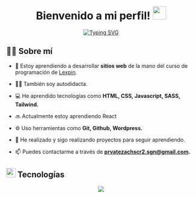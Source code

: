 
<!-- Presentación animada -->
<h1 align="center"><b>Bienvenido a mi perfil!</b> <img src="https://media.giphy.com/media/hvRJCLFzcasrR4ia7z/giphy.gif" width="35"></h1>
<p align="center">
  <a href="https://git.io/typing-svg"><img src="https://readme-typing-svg.herokuapp.com?font=Fira+Code&pause=1000&color=AD51F7&width=435&lines=Estudiante+autodidacta;Frontend+development;Aprendiendo+nuevas+cosas" alt="Typing SVG" /></a>
</p>

<!--Sobre mí-->
## 👨‍💻 Sobre mí
- 🌱 Estoy aprendiendo a desarrollar **sitios web** de la mano del curso de programación de <a href="https://www.instagram.com/lexpinonline/">Lexpin</a>.

- 👨‍🎓 También soy autodidacta.

- 💻 He aprendido tecnologías como **HTML, CSS, Javascript, SASS, Tailwind.**

- 🔜 Actualmente estoy aprendiendo React

- ⚙️ Uso herramientas como **Git, Github, Wordpress.**

- 🔨 He realizado y sigo realizando proyectos para seguir aprendiendo.

- 📫 Puedes contactarme a través de **prvatezachscr2.sgn@gmail.com.**


## <img src="https://media2.giphy.com/media/QssGEmpkyEOhBCb7e1/giphy.gif?cid=ecf05e47a0n3gi1bfqntqmob8g9aid1oyj2wr3ds3mg700bl&rid=giphy.gif" width ="25"><b> Tecnologías</b>
<!-- Tecnologías-->
<p align="center">
  <a href="https://skillicons.dev">
    <img src="https://skillicons.dev/icons?i=html,css,js,vscode,git,github,linux,python,tailwind,sass,wordpress&perline=14" />
  </a>
</p>


<br>



